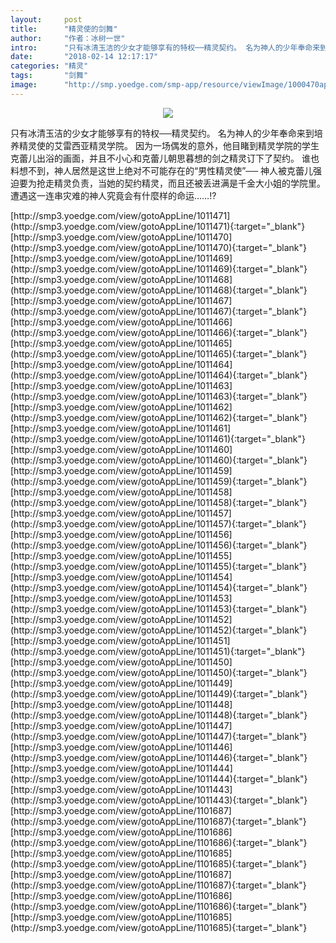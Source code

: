 ```yaml
---
layout:     post
title:      "精灵使的剑舞"
author:     "作者：冰树一世"
intro:      "只有冰清玉洁的少女才能够享有的特权──精灵契约。 名为神人的少年奉命来到培养精灵使的艾雷西亚精灵学院。 因为一场偶发的意外，他目睹到精灵学院的学生克蕾儿出浴的画面，并且不小心和克蕾儿朝思暮想的剑之精灵订下了契约。 谁也料想不到，神人居然是这世上绝对不可能存在的“男性精灵使”── 神人被克蕾儿强迫要为抢走精灵负责，当她的契约精灵，而且还被丢进满是千金大小姐的学院里。 遭遇这一连串灾难的神人究竟会有什麼样的命运……!?"
date:       "2018-02-14 12:17:17"
categories: "精灵"
tags:       "剑舞"
image:      "http://smp.yoedge.com/smp-app/resource/viewImage/1000470appline.png"
---
```

<div style="text-align: center">
<p><img src="http://smp.yoedge.com/smp-app/resource/viewImage/1000470appline.png"/></p>
</div>
<p class="post-meta">
<span>只有冰清玉洁的少女才能够享有的特权──精灵契约。 名为神人的少年奉命来到培养精灵使的艾雷西亚精灵学院。 因为一场偶发的意外，他目睹到精灵学院的学生克蕾儿出浴的画面，并且不小心和克蕾儿朝思暮想的剑之精灵订下了契约。 谁也料想不到，神人居然是这世上绝对不可能存在的“男性精灵使”── 神人被克蕾儿强迫要为抢走精灵负责，当她的契约精灵，而且还被丢进满是千金大小姐的学院里。 遭遇这一连串灾难的神人究竟会有什麼样的命运……!?</span>
</p>
[http://smp3.yoedge.com/view/gotoAppLine/1011471](http://smp3.yoedge.com/view/gotoAppLine/1011471){:target="_blank"}
[http://smp3.yoedge.com/view/gotoAppLine/1011470](http://smp3.yoedge.com/view/gotoAppLine/1011470){:target="_blank"}
[http://smp3.yoedge.com/view/gotoAppLine/1011469](http://smp3.yoedge.com/view/gotoAppLine/1011469){:target="_blank"}
[http://smp3.yoedge.com/view/gotoAppLine/1011468](http://smp3.yoedge.com/view/gotoAppLine/1011468){:target="_blank"}
[http://smp3.yoedge.com/view/gotoAppLine/1011467](http://smp3.yoedge.com/view/gotoAppLine/1011467){:target="_blank"}
[http://smp3.yoedge.com/view/gotoAppLine/1011466](http://smp3.yoedge.com/view/gotoAppLine/1011466){:target="_blank"}
[http://smp3.yoedge.com/view/gotoAppLine/1011465](http://smp3.yoedge.com/view/gotoAppLine/1011465){:target="_blank"}
[http://smp3.yoedge.com/view/gotoAppLine/1011464](http://smp3.yoedge.com/view/gotoAppLine/1011464){:target="_blank"}
[http://smp3.yoedge.com/view/gotoAppLine/1011463](http://smp3.yoedge.com/view/gotoAppLine/1011463){:target="_blank"}
[http://smp3.yoedge.com/view/gotoAppLine/1011462](http://smp3.yoedge.com/view/gotoAppLine/1011462){:target="_blank"}
[http://smp3.yoedge.com/view/gotoAppLine/1011461](http://smp3.yoedge.com/view/gotoAppLine/1011461){:target="_blank"}
[http://smp3.yoedge.com/view/gotoAppLine/1011460](http://smp3.yoedge.com/view/gotoAppLine/1011460){:target="_blank"}
[http://smp3.yoedge.com/view/gotoAppLine/1011459](http://smp3.yoedge.com/view/gotoAppLine/1011459){:target="_blank"}
[http://smp3.yoedge.com/view/gotoAppLine/1011458](http://smp3.yoedge.com/view/gotoAppLine/1011458){:target="_blank"}
[http://smp3.yoedge.com/view/gotoAppLine/1011457](http://smp3.yoedge.com/view/gotoAppLine/1011457){:target="_blank"}
[http://smp3.yoedge.com/view/gotoAppLine/1011456](http://smp3.yoedge.com/view/gotoAppLine/1011456){:target="_blank"}
[http://smp3.yoedge.com/view/gotoAppLine/1011455](http://smp3.yoedge.com/view/gotoAppLine/1011455){:target="_blank"}
[http://smp3.yoedge.com/view/gotoAppLine/1011454](http://smp3.yoedge.com/view/gotoAppLine/1011454){:target="_blank"}
[http://smp3.yoedge.com/view/gotoAppLine/1011453](http://smp3.yoedge.com/view/gotoAppLine/1011453){:target="_blank"}
[http://smp3.yoedge.com/view/gotoAppLine/1011452](http://smp3.yoedge.com/view/gotoAppLine/1011452){:target="_blank"}
[http://smp3.yoedge.com/view/gotoAppLine/1011451](http://smp3.yoedge.com/view/gotoAppLine/1011451){:target="_blank"}
[http://smp3.yoedge.com/view/gotoAppLine/1011450](http://smp3.yoedge.com/view/gotoAppLine/1011450){:target="_blank"}
[http://smp3.yoedge.com/view/gotoAppLine/1011449](http://smp3.yoedge.com/view/gotoAppLine/1011449){:target="_blank"}
[http://smp3.yoedge.com/view/gotoAppLine/1011448](http://smp3.yoedge.com/view/gotoAppLine/1011448){:target="_blank"}
[http://smp3.yoedge.com/view/gotoAppLine/1011447](http://smp3.yoedge.com/view/gotoAppLine/1011447){:target="_blank"}
[http://smp3.yoedge.com/view/gotoAppLine/1011446](http://smp3.yoedge.com/view/gotoAppLine/1011446){:target="_blank"}
[http://smp3.yoedge.com/view/gotoAppLine/1011444](http://smp3.yoedge.com/view/gotoAppLine/1011444){:target="_blank"}
[http://smp3.yoedge.com/view/gotoAppLine/1011443](http://smp3.yoedge.com/view/gotoAppLine/1011443){:target="_blank"}
[http://smp3.yoedge.com/view/gotoAppLine/1101687](http://smp3.yoedge.com/view/gotoAppLine/1101687){:target="_blank"}
[http://smp3.yoedge.com/view/gotoAppLine/1101686](http://smp3.yoedge.com/view/gotoAppLine/1101686){:target="_blank"}
[http://smp3.yoedge.com/view/gotoAppLine/1101685](http://smp3.yoedge.com/view/gotoAppLine/1101685){:target="_blank"}
[http://smp3.yoedge.com/view/gotoAppLine/1101687](http://smp3.yoedge.com/view/gotoAppLine/1101687){:target="_blank"}
[http://smp3.yoedge.com/view/gotoAppLine/1101686](http://smp3.yoedge.com/view/gotoAppLine/1101686){:target="_blank"}
[http://smp3.yoedge.com/view/gotoAppLine/1101685](http://smp3.yoedge.com/view/gotoAppLine/1101685){:target="_blank"}


